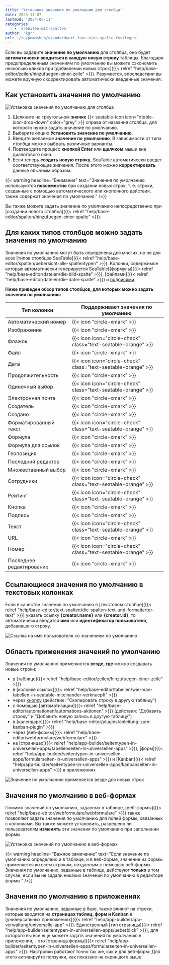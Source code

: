 ```yaml
---
title: 'Установка значения по умолчанию для столбца'
date: 2023-11-07
lastmod: '2024-06-11'
categories:
    - 'arbeiten-mit-spalten'
author: 'kgr'
url: '/ru/pomoshch/standardwert-fuer-eine-spalte-festlegen'
---
```


Если вы зададите **значение по умолчанию** для столбца, оно будет **автоматически вводиться в каждую новую строку** таблицы. Благодаря предопределенным значениям по умолчанию вы можете сэкономить несколько кликов при [добавлении новых строк]({{< relref "help/base-editor/zeilen/hinzufuegen-einer-zeile" >}}). Разумеется, впоследствии вы можете вручную скорректировать автоматически введенные значения.

## Как установить значения по умолчанию

![Установка значения по умолчанию для столбца](images/Standardwert-festlegen.gif)

1. Щелкните на треугольном **значке** {{< seatable-icon icon="dtable-icon-drop-down" color="grey" >}} справа от названия столбца, для которого нужно задать значение по умолчанию.
2. Выберите опцию **Установить значение по умолчанию**.
3. Введите желаемое **значение по умолчанию**. В зависимости от типа столбца можно выбрать различные варианты.
4. Подтвердите процесс **кнопкой Enter** или **щелчком** мыши вне диалогового окна.
5. Если теперь **создать новую строку**, SeaTable автоматически введет соответствующие значения. После этого можно **корректировать** данные обычным образом.

{{< warning  headline="Внимание"  text="Значения по умолчанию используются **повсеместно** при создании новых строк, т. е. строки, созданные с помощью автоматического или кнопочного действия, также содержат значения по умолчанию." />}}

Вы также можете задать значение по умолчанию непосредственно при [создании нового столбца]({{< relref "help/base-editor/spalten/hinzufuegen-einer-spalte" >}}).

## Для каких типов столбцов можно задать значения по умолчанию

Значения по умолчанию могут быть определены для многих, но не для всех [типов столбцов SeaTable]({{< relref "help/base-editor/spalten/uebersicht-alle-spaltentypen" >}}). Колонки, содержимое которых автоматически генерируется SeaTable[(формулы]({{< relref "help/base-editor/dateien/die-bild-spalte" >}}), [файлами]({{< relref "help/base-editor/dateien/die-datei-spalte" >}}) и [подписями](https://seatable.io/ru/docs/dateien-und-bilder/die-signatur-spalte/).

**Ниже приведен обзор типов столбцов, для которых можно задать значения по умолчанию:**

| Тип колонки              | Поддерживает значения по умолчанию                            |
| ------------------------ | ------------------------------------------------------------- |
| Автоматический номер     | {{< icon "circle-xmark" >}}                                   |
| Изображение              | {{< icon "circle-xmark" >}}                                   |
| Флажок                   | {{< icon icon="circle-check" class="text-seatable-orange" >}} |
| Файл                     | {{< icon "circle-xmark" >}}                                   |
| Дата                     | {{< icon icon="circle-check" class="text-seatable-orange" >}} |
| Продолжительность        | {{< icon "circle-xmark" >}}                                   |
| Одиночный выбор          | {{< icon icon="circle-check" class="text-seatable-orange" >}} |
| Электронная почта        | {{< icon "circle-xmark" >}}                                   |
| Создатель                | {{< icon "circle-xmark" >}}                                   |
| Создано                  | {{< icon "circle-xmark" >}}                                   |
| Форматированный текст    | {{< icon icon="circle-check" class="text-seatable-orange" >}} |
| Формула                  | {{< icon "circle-xmark" >}}                                   |
| Формула для ссылок       | {{< icon "circle-xmark" >}}                                   |
| Геопозиция               | {{< icon "circle-xmark" >}}                                   |
| Последний редактор       | {{< icon "circle-xmark" >}}                                   |
| Множественный выбор      | {{< icon "circle-xmark" >}}                                   |
| Сотрудники               | {{< icon icon="circle-check" class="text-seatable-orange" >}} |
| Рейтинг                  | {{< icon icon="circle-check" class="text-seatable-orange" >}} |
| Кнопка                   | {{< icon "circle-xmark" >}}                                   |
| Подпись                  | {{< icon "circle-xmark" >}}                                   |
| Текст                    | {{< icon icon="circle-check" class="text-seatable-orange" >}} |
| URL                      | {{< icon "circle-xmark" >}}                                   |
| Номер                    | {{< icon icon="circle-check" class="text-seatable-orange" >}} |
| Последнее редактирование | {{< icon "circle-xmark" >}}                                   |

## Ссылающиеся значения по умолчанию в текстовых колонках

Если в качестве значения по умолчанию в [текстовом столбце]({{< relref "help/base-editor/text-spalten/die-spalten-text-und-formatierter-text" >}}) указать ссылку **{creator.name}** или **{creator.id}**, то автоматически вводится **имя** или **идентификатор пользователя**, добавившего строку.

![Ссылка на имя пользователя со значением по умолчанию](images/Set-creator-name-as-default-value.png)

## Область применения значений по умолчанию

Значения по умолчанию применяются **везде, где** можно создавать новые строки:

- в [таблице]({{< relref "help/base-editor/zeilen/hinzufuegen-einer-zeile" >}})
- в [колонке ссылок]({{< relref "help/base-editor/tabellen/wie-man-tabellen-in-seatable-miteinander-verknuepft" >}})
- через [кнопку](https://seatable.io/ru/docs/andere-spalten/zeilen-per-schaltflaeche-in-eine-andere-tabelle-kopieren/) (действие: "Скопировать строку в другую таблицу")
- с помощью [автоматизации]({{< relref "help/base-editor/automationen/automations-aktionen" >}}) (действия: "Добавить строку" и "Добавить новую запись в другую таблицу")
- в [календаре]({{< relref "help/base-editor/plugins/anleitung-zum-kanban-plugin" >}})
- через [веб-формы]({{< relref "help/base-editor/webformulare/webformulare" >}})
- на [страницах]({{< relref "help/app-builder/seitentypen-in-universellen-apps/tabellenseiten-in-universellen-apps" >}}), [форм]({{< relref "help/app-builder/seitentypen-in-universellen-apps/formularseiten-in-universellen-apps" >}}) и [Kanban]({{< relref "help/app-builder/seitentypen-in-universellen-apps/kanbanseiten-in-universellen-apps" >}}) в приложениях

![Значение по умолчанию применяется везде для новых строк](images/Standardwert-greift-ueberall-bei-neuen-Zeilen.gif)

## Значения по умолчанию в веб-формах

Помимо значений по умолчанию, заданных в таблице, [веб-формы]({{< relref "help/base-editor/webformulare/webformulare" >}}) также позволяют задать значения по умолчанию для полей формы, связанных с колонками. Вы также можете установить, разрешено ли пользователям **изменять** эти значения по умолчанию при заполнении формы.

![Установка значений по умолчанию в веб-формах](images/Set-default-values-in-web-forms.png)

{{< warning  headline="Важное замечание"  text="Если значение по умолчанию определено и в таблице, и в веб-форме, значение из формы применяется ко всем строкам, созданным с помощью веб-формы. Значения по умолчанию, заданные в таблице, действуют **только** в том случае, если вы не задали никаких значений по умолчанию в редакторе формы." />}}

## Значения по умолчанию в приложениях

Значения по умолчанию, заданные в базе, также влияют на строки, которые вводятся на **страницах таблиц, форм и Kanban** в [универсальных приложениях]({{< relref "help/app-builder/app-verwaltung/universelle-app" >}}). Единственный [тип страницы]({{< relref "help/app-builder/seitentypen-in-universellen-apps/ueberblick" >}}), для которого вы все еще можете задать значения по умолчанию в приложении, - это [страница формы]({{< relref "help/app-builder/seitentypen-in-universellen-apps/formularseiten-in-universellen-apps" >}}). Настройки работают точно так же, как и для веб-форм: Для этого активируйте ползунки, как показано на скриншоте выше.
